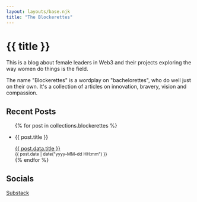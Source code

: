 ```yaml
---
layout: layouts/base.njk
title: "The Blockerettes"
---
```


<h1>{{ title }}</h1>

This is a blog about female leaders in Web3 and their projects exploring the way women do things is the field. 

The name "Blockerettes" is a wordplay on "bachelorettes", who do well just on their own. It's a collection of articles on innovation, bravery, vision and compassion. 

## Recent Posts

<ul>
{% for post in collections.blockerettes %}
  <li>
    <p>{{ post.title }}</p>
    <a href="{{ post.url }}">{{ post.data.title }}</a><br />
    <small>{{ post.date | date("yyyy-MM-dd HH:mm") }}</small>
  </li>
{% endfor %}
</ul>

## Socials

[Substack](https://substack.com/@blockerette)
